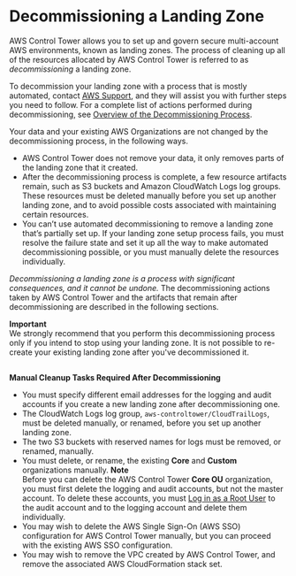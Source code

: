 # Decommissioning a Landing Zone<a name="decommission-landing-zone"></a>

AWS Control Tower allows you to set up and govern secure multi\-account AWS environments, known as landing zones\. The process of cleaning up all of the resources allocated by AWS Control Tower is referred to as *decommissioning* a landing zone\. 

To decommission your landing zone with a process that is mostly automated, contact [AWS Support](https://aws.amazon.com/premiumsupport/), and they will assist you with further steps you need to follow\. For a complete list of actions performed during decommissioning, see [Overview of the Decommissioning Process](decommissioning-process-overview.md)\.

 Your data and your existing AWS Organizations are not changed by the decommissioning process, in the following ways\.
+ AWS Control Tower does not remove your data, it only removes parts of the landing zone that it created\.
+ After the decommissioning process is complete, a few resource artifacts remain, such as S3 buckets and Amazon CloudWatch Logs log groups\. These resources must be deleted manually before you set up another landing zone, and to avoid possible costs associated with maintaining certain resources\.
+ You can’t use automated decommissioning to remove a landing zone that’s partially set up\. If your landing zone setup process fails, you must resolve the failure state and set it up all the way to make automated decommissioning possible, or you must manually delete the resources individually\.

*Decommissioning a landing zone is a process with significant consequences, and it cannot be undone\.* The decommissioning actions taken by AWS Control Tower and the artifacts that remain after decommissioning are described in the following sections\.

**Important**  
 We strongly recommend that you perform this decommissioning process only if you intend to stop using your landing zone\. It is not possible to re\-create your existing landing zone after you've decommissioned it\.

## <a name="manual-cleanup-required"></a>

**Manual Cleanup Tasks Required After Decommissioning**
+ You must specify different email addresses for the logging and audit accounts if you create a new landing zone after decommissioning one\.
+ The CloudWatch Logs log group, `aws-controltower/CloudTrailLogs`, must be deleted manually, or renamed, before you set up another landing zone\.
+ The two S3 buckets with reserved names for logs must be removed, or renamed, manually\.
+ You must delete, or rename, the existing **Core** and **Custom** organizations manually\.
**Note**  
Before you can delete the AWS Control Tower **Core OU** organization, you must first delete the logging and audit accounts, but not the master account\. To delete these accounts, you must [Log in as a Root User](best-practices.md#root-login) to the audit account and to the logging account and delete them individually\. 
+  You may wish to delete the AWS Single Sign\-On \(AWS SSO\) configuration for AWS Control Tower manually, but you can proceed with the existing AWS SSO configuration\.
+ You may wish to remove the VPC created by AWS Control Tower, and remove the associated AWS CloudFormation stack set\.